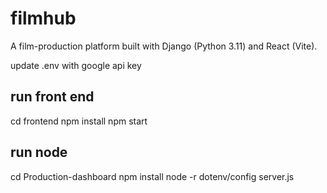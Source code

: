 # filmhub

A film-production platform built with Django (Python 3.11) and React (Vite).

update .env with google api key

## run front end
cd frontend
npm install 
npm start

## run node

cd Production-dashboard
npm install 
node -r dotenv/config server.js
